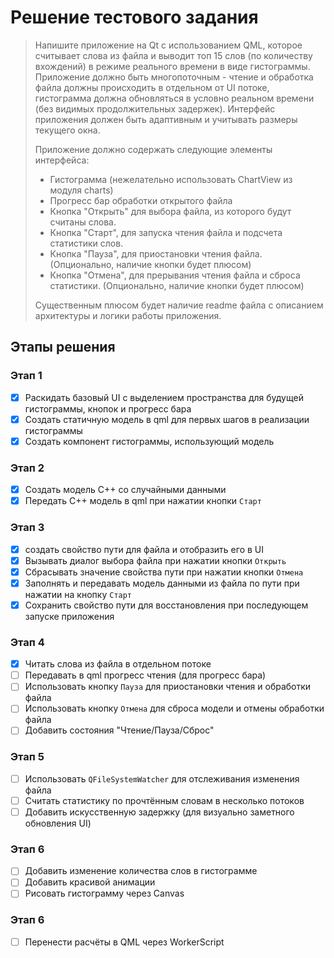 # Решение тестового задания

> Напишите приложение на Qt с использованием QML, которое считывает слова из файла и выводит топ 15 слов (по количеству вхождений) в режиме реального времени в виде гистограммы. Приложение должно быть многопоточным - чтение и обработка файла должны происходить в отдельном от UI потоке, гистограмма должна обновляться в условно реальном времени (без видимых продолжительных задержек). Интерфейс приложения должен быть адаптивным и учитывать размеры текущего окна.
>
> Приложение должно содержать следующие элементы интерфейса:
>
> - Гистограмма (нежелательно использовать ChartView из модуля charts)
> - Прогресс бар обработки открытого файла
> - Кнопка "Открыть" для выбора файла, из которого будут считаны слова.
> - Кнопка "Старт", для запуска чтения файла и подсчета статистики слов.
> - Кнопка "Пауза", для приостановки чтения файла. (Опционально, наличие кнопки будет плюсом)
> - Кнопка "Отмена", для прерывания чтения файла и сброса статистики. (Опционально, наличие кнопки будет плюсом)
>
> Существенным плюсом будет наличие readme файла с описанием архитектуры и логики работы приложения.



## Этапы решения

### Этап 1

- [x] Раскидать базовый UI с выделением пространства для будущей гистограммы, кнопок и прогресс бара
- [x] Создать статичную модель в qml для первых шагов в реализации гистограммы
- [x] Создать компонент гистограммы, использующий модель

### Этап 2

- [x] Создать модель С++ со случайными данными
- [x] Передать С++ модель в qml при нажатии кнопки `Старт`

### Этап 3

- [x] создать свойство пути для файла и отобразить его в UI
- [x] Вызывать диалог выбора файла при нажатии кнопки `Открыть`
- [x] Сбрасывать значение свойства пути при нажатии кнопки `Отмена`
- [x] Заполнять и передавать модель данными из файла по пути при нажатии на кнопку `Старт`
- [x] Сохранить свойство пути для восстановления при последующем запуске приложения

### Этап 4

- [x] Читать слова из файла в отдельном потоке
- [ ] Передавать в qml прогресс чтения (для прогресс бара)
- [ ] Использовать кнопку `Пауза` для приостановки чтения и обработки файла
- [ ] Использовать кнопку `Отмена` для сброса модели и отмены обработки файла
- [ ] Добавить состояния "Чтение/Пауза/Сброс"

### Этап 5

- [ ] Использовать `QFileSystemWatcher` для отслеживания изменения файла
- [ ] Считать статистику по прочтённым словам в несколько потоков
- [ ] Добавить искусственную задержку (для визуально заметного обновления UI)

### Этап 6

- [ ] Добавить изменение количества слов в гистограмме
- [ ] Добавить красивой анимации
- [ ] Рисовать гистограмму через Canvas

### Этап 6

- [ ] Перенести расчёты в QML через WorkerScript